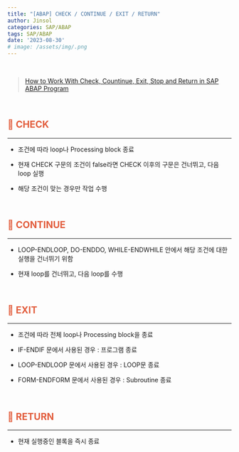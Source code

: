 ```yaml
---
title: "[ABAP] CHECK / CONTINUE / EXIT / RETURN"
author: Jinsol
categories: SAP/ABAP
tags: SAP/ABAP
date: '2023-08-30'
# image: /assets/img/.png
---
```


<br>

> [How to Work With Check, Countinue, Exit, Stop and Return in SAP ABAP Program](http://sapabap111tech.blogspot.com/2017/12/how-to-work-with-check-countinue-exit.html)

<br>

## <span style="color:#E25E3E">**🌝 CHECK**</span>
<hr>

- 조건에 따라 loop나 Processing block 종료

- 현재 CHECK 구문의 조건이 false라면 CHECK 이후의 구문은 건너뛰고, 다음 loop 실행

- 해당 조건이 맞는 경우만 작업 수행

<br>

## <span style="color:#E25E3E">**🌝 CONTINUE**</span>
<hr>

- LOOP-ENDLOOP, DO-ENDDO, WHILE-ENDWHILE 안에서 해당 조건에 대한 실행을 건너뛰기 위함

- 현재 loop를 건너뛰고, 다음 loop를 수행

<br>

## <span style="color:#E25E3E">**🌝 EXIT**</span>
<hr>

- 조건에 따라 전체 loop나 Processing block을 종료

- IF-ENDIF 문에서 사용된 경우 : 프로그램 종료

- LOOP-ENDLOOP 문에서 사용된 경우 : LOOP문 종료

- FORM-ENDFORM 문에서 사용된 경우 : Subroutine 종료

<br>

## <span style="color:#E25E3E">**🌝 RETURN**</span>
<hr>

- 현재 실행중인 블록을 즉시 종료